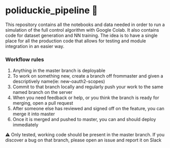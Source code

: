 # poliduckie_pipeline :duck:

This repository contains all the notebooks and data needed in order to run a simulation of the full control algorithm with Google Colab. It also contains code for dataset generation and NN training. 
The idea is to have a single place for all the production code that allows for testing and module integration in an easier way.

### Workflow rules
1. Anything in the master branch is deployable
2. To work on something new, create a branch off frommaster and given a descriptively name(ie: new-oauth2-scopes)
3. Commit to that branch locally and regularly push your work to the same named branch on the server
4. When you need feedback or help, or you think the branch is ready for merging, open a pull request
5. After someone else has reviewed and signed off on the feature, you can merge it into master
6. Once it is merged and pushed to master, you can and should deploy immediately

:warning: Only tested, working code should be present in the master branch. If you discover a bug on that branch, please open an issue and report it on Slack
